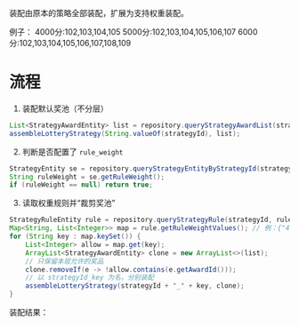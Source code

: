 装配由原本的策略全部装配，扩展为支持权重装配。

例子：
4000分:102,103,104,105 
5000分:102,103,104,105,106,107 
6000分:102,103,104,105,106,107,108,109

# 流程
1. 装配默认奖池（不分层）
```java
List<StrategyAwardEntity> list = repository.queryStrategyAwardList(strategyId);
assembleLotteryStrategy(String.valueOf(strategyId), list);
```
2. 判断是否配置了 `rule_weight`
```java
StrategyEntity se = repository.queryStrategyEntityByStrategyId(strategyId);
String ruleWeight = se.getRuleWeight();
if (ruleWeight == null) return true;
```
3. 读取权重规则并“裁剪奖池”
```java
StrategyRuleEntity rule = repository.queryStrategyRule(strategyId, ruleWeight);
Map<String, List<Integer>> map = rule.getRuleWeightValues(); // 例：{"4000":[102,103,...], "5000":[...], ...}
for (String key : map.keySet()) {
    List<Integer> allow = map.get(key);
    ArrayList<StrategyAwardEntity> clone = new ArrayList<>(list);
    // 只保留本层允许的奖品
    clone.removeIf(e -> !allow.contains(e.getAwardId()));
    // 以 strategyId_key 为名，分别装配
    assembleLotteryStrategy(strategyId + "_" + key, clone);
}
```
装配结果：

<!--stackedit_data:
eyJoaXN0b3J5IjpbNDA4MDg4Njg1XX0=
-->